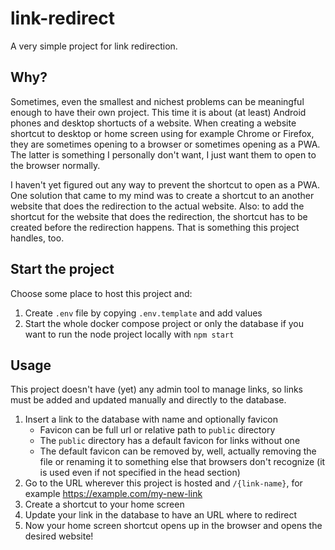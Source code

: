 # link-redirect

A very simple project for link redirection.

## Why?

Sometimes, even the smallest and nichest problems can be meaningful enough to have their own project. This time it is about (at least) Android phones and desktop shortucts of a website. When creating a website shortcut to desktop or home screen using for example Chrome or Firefox, they are sometimes opening to a browser or sometimes opening as a PWA. The latter is something I personally don't want, I just want them to open to the browser normally.

I haven't yet figured out any way to prevent the shortcut to open as a PWA. One solution that came to my mind was to create a shortcut to an another website that does the redirection to the actual website. Also: to add the shortcut for the website that does the redirection, the shortcut has to be created before the redirection happens. That is something this project handles, too.

## Start the project

Choose some place to host this project and:

1. Create `.env` file by copying `.env.template` and add values
2. Start the whole docker compose project or only the database if you want to run the node project locally with `npm start`

## Usage

This project doesn't have (yet) any admin tool to manage links, so links must be added and updated manually and directly to the database. 

1. Insert a link to the database with name and optionally favicon
    - Favicon can be full url or relative path to `public` directory
    - The `public` directory has a default favicon for links without one
    - The default favicon can be removed by, well, actually removing the file or renaming it to something else that browsers don't recognize (it is used even if not specified in the head section)
2. Go to the URL wherever this project is hosted and `/{link-name}`, for example https://example.com/my-new-link
3. Create a shortcut to your home screen
4. Update your link in the database to have an URL where to redirect
5. Now your home screen shortcut opens up in the browser and opens the desired website!